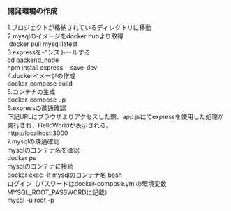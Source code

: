 ### 開発環境の作成
1.プロジェクトが格納されているディレクトリに移動  
2.mysqlのイメージをdocker hubより取得  
&nbsp;docker pull mysql:latest  
3.expressをインストールする  
 cd backend_node  
 npm install express --save-dev  
4.dockerイメージの作成  
 docker-compose build  
5.コンテナの生成  
 docker-compose up  
6.expressの疎通確認  
 下記URLにブラウザよりアクセスした際、app.jsにてexpressを使用した処理が実行され、HelloWorldが表示される。  
 http://localhost:3000  
7.mysqlの疎通確認  
 mysqlのコンテナ名を確認  
 docker ps  
 mysqlのコンテナに接続  
 docker exec -it mysqlのコンテナ名 bash  
 ログイン（パスワードはdocker-compose.ymlの環境変数MYSQL_ROOT_PASSWORDに記載）  
 mysql -u root -p  
